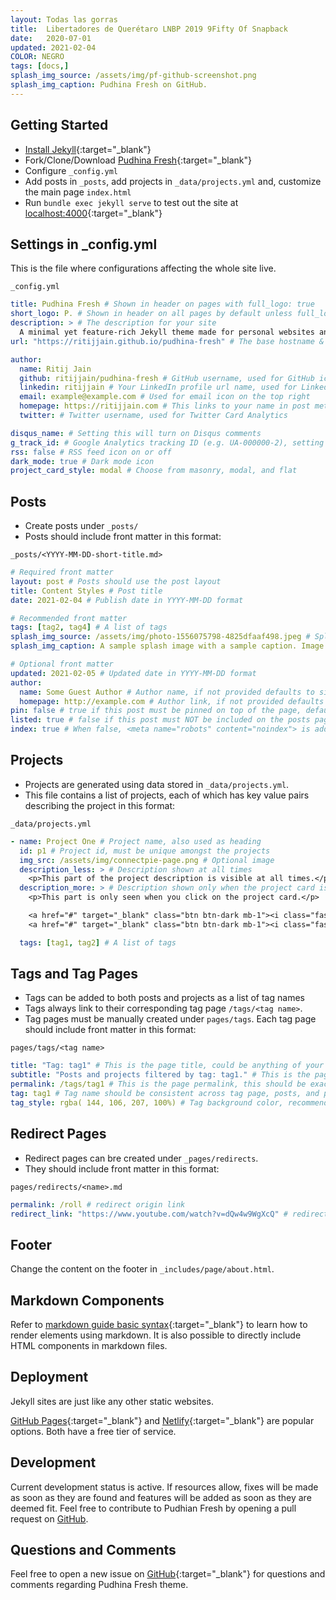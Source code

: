 ```yaml
---
layout: Todas las gorras
title:  Libertadores de Querétaro LNBP 2019 9Fifty Of Snapback
date:   2020-07-01
updated: 2021-02-04
COLOR: NEGRO
tags: [docs,]
splash_img_source: /assets/img/pf-github-screenshot.png
splash_img_caption: Pudhina Fresh on GitHub.
---
```

## Getting Started
* [Install Jekyll](https://jekyllrb.com/docs/installation/){:target="_blank"} <i class="fa fa-external-link" aria-hidden="true"></i>
* Fork/Clone/Download [Pudhina Fresh](https://github.com/ritijjain/pudhina-fresh.git){:target="_blank"} <i class="fa fa-external-link" aria-hidden="true"></i>
* Configure `_config.yml`
* Add posts in `_posts`, add projects in `_data/projects.yml` and, customize the main page `index.html`
* Run `bundle exec jekyll serve` to test out the site at [localhost:4000](http://localhost:4000/){:target="_blank"} <i class="fa fa-external-link" aria-hidden="true"></i>

## Settings in _config.yml
This is the file where configurations affecting the whole site live.

`_config.yml`
```yaml
title: Pudhina Fresh # Shown in header on pages with full_logo: true
short_logo: P. # Shown in header on all pages by default unless full_logo: true is set
description: > # The description for your site
  A minimal yet feature-rich Jekyll theme made for personal websites and blogs.
url: "https://ritijjain.github.io/pudhina-fresh" # The base hostname & protocol for your site

author:
  name: Ritij Jain
  github: ritijjain/pudhina-fresh # GitHub username, used for GitHub icon on the top right
  linkedin: ritijjain # Your LinkedIn profile url name, used for LinkedIn icon on the top right
  email: example@example.com # Used for email icon on the top right
  homepage: https://ritijjain.com # This links to your name in post meta
  twitter: # Twitter username, used for Twitter Card Analytics

disqus_name: # Setting this will turn on Disqus comments
g_track_id: # Google Analytics tracking ID (e.g. UA-000000-2), setting this will turn on Google Analytics
rss: false # RSS feed icon on or off
dark_mode: true # Dark mode icon
project_card_style: modal # Choose from masonry, modal, and flat
```

## Posts
* Create posts under `_posts/`
* Posts should include front matter in this format:

`_posts/<YYYY-MM-DD-short-title.md>`
```yaml
# Required front matter
layout: post # Posts should use the post layout
title: Content Styles # Post title
date: 2021-02-04 # Publish date in YYYY-MM-DD format

# Recommended front matter
tags: [tag2, tag4] # A list of tags
splash_img_source: /assets/img/photo-1556075798-4825dfaaf498.jpeg # Splash image source, high resolution images with an aspect ratio close to 4:3 recommended
splash_img_caption: A sample splash image with a sample caption. Image by <a href="https://unsplash.com/@yancymin">Yancy Min</a> on Unsplash. # Splash image caption

# Optional front matter
updated: 2021-02-05 # Updated date in YYYY-MM-DD format
author: 
  name: Some Guest Author # Author name, if not provided defaults to site.author.name
  homepage: http://example.com # Author link, if not provided defaults to site.author.homepage
pin: false # true if this post must be pinned on top of the page, default is false.
listed: true # false if this post must NOT be included on the posts page, sitemap, and any of the tag pages, default is true
index: true # When false, <meta name="robots" content="noindex"> is added to the page, default is true
```

## Projects
* Projects are generated using data stored in `_data/projects.yml`.
* This file contains a list of projects, each of which has key value pairs describing the project in this format:

`_data/projects.yml`
```yaml
- name: Project One # Project name, also used as heading
  id: p1 # Project id, must be unique amongst the projects
  img_src: /assets/img/connectpie-page.png # Optional image
  description_less: > # Description shown at all times
    <p>This part of the project description is visible at all times.</p> 
  description_more: > # Description shown only when the project card is expanded
    <p>This part is only seen when you click on the project card.</p> 

    <a href="#" target="_blank" class="btn btn-dark mb-1"><i class="fas fa-code-branch"></i> &nbsp Repository</a>
    <a href="#" target="_blank" class="btn btn-dark mb-1"><i class="fas fa-align-right"></i> &nbsp Blog Post</a>

  tags: [tag1, tag2] # A list of tags
```

## Tags and Tag Pages
* Tags can be added to both posts and projects as a list of tag names
* Tags always link to their corresponding tag page `/tags/<tag name>`.
* Tag pages must be manually created under `pages/tags`. Each tag page should include front matter in this format:

`pages/tags/<tag name>`
```yaml
title: "Tag: tag1" # This is the page title, could be anything of your choosing
subtitle: "Posts and projects filtered by tag: tag1." # This is the page subtitle, could be anything of your choosing
permalink: /tags/tag1 # This is the page permalink, this should be exactly in this format: /tags/<tag name>
tag: tag1 # Tag name should be consistent across tag page, posts, and projects
tag_style: rgba( 144, 106, 207, 100%) # Tag background color, recommended to use RGBA value
```

## Redirect Pages
* Redirect pages can bre created under `_pages/redirects`.
* They should include front matter in this format:

`pages/redirects/<name>.md`
```yaml
permalink: /roll # redirect origin link
redirect_link: "https://www.youtube.com/watch?v=dQw4w9WgXcQ" # redirect destination link
```

## Footer
Change the content on the footer in `_includes/page/about.html`.

## Markdown Components
Refer to [markdown guide basic syntax](https://www.markdownguide.org/basic-syntax/){:target="_blank"} <i class="fa fa-external-link" aria-hidden="true"></i> to learn how to render elements using markdown. It is also possible to directly include HTML components in markdown files.

## Deployment
Jekyll sites are just like any other static websites.

[GitHub Pages](https://pages.github.com/){:target="_blank"} <i class="fa fa-external-link" aria-hidden="true"></i> and [Netlify](https://www.netlify.com/){:target="_blank"} <i class="fa fa-external-link" aria-hidden="true"></i> are popular options. Both have a free tier of service.

## Development
Current development status is active. If resources allow, fixes will be made as soon as they are found and features will be added as soon as they are deemed fit. Feel free to contribute to Pudhian Fresh by opening a pull request on [GitHub](https://github.com/ritijjain/pudhina-fresh).

## Questions and Comments
Feel free to open a new issue on [GitHub](https://github.com/ritijjain/pudhina-fresh/issues){:target="_blank"} <i class="fa fa-external-link" aria-hidden="true"></i> for questions and comments regarding Pudhina Fresh theme.
